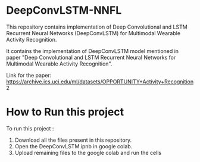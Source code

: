 # DeepConvLSTM-NNFL
This repository contains implementation of Deep Convolutional and LSTM Recurrent Neural Networks (DeepConvLSTM) for Multimodal Wearable Activity Recognition.

It contains the implementation of DeepConvLSTM model mentioned in paper "Deep Convolutional and LSTM Recurrent Neural Networks for Multimodal Wearable Activity Recognition".

Link for the paper: https://archive.ics.uci.edu/ml/datasets/OPPORTUNITY+Activity+Recognition 2

# How to Run this project 
To run this project : 
1. Download all the files present in this repository. 
2. Open the DeepConvLSTM.ipnb in google colab. 
3. Upload remaining files to the google colab and run the cells
